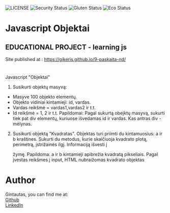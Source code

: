 ![LICENSE](https://img.shields.io/badge/license-MIT-blue.svg?style=flat-square)
![Security Status](https://img.shields.io/security-headers?label=Security&url=https%3A%2F%2Fgithub.com&style=flat-square)
![Gluten Status](https://img.shields.io/badge/Gluten-Free-green.svg)
![Eco Status](https://img.shields.io/badge/ECO-Friendly-green.svg)

# Javascript Objektai

## EDUCATIONAL PROJECT - learning js


Site published at : https://gikeris.github.io/9-paskaita-nd/

#

Javascript "Objektai"


1. Susikurti objektų masyvą:
* Masyve 100 objekto elementų.
* Objekto vidiniai kintamieji: id, vardas.
* Vardas reikšmė = vardas1,vardas2 ir t.t.
* Id reikšmė = 1, 2 ir t.t.
Papildomai:
Pagal sukurtą obejktų masyvą, sukurti tiek pat div elementų, kuriuose išvedamas id ir vardas. Kas antras div - mėlynas.
2. Susikurti objektą "Kvadratas".
Objektas turi priimti du kintamuosius: a ir b kraštines.
Sukurti du metodus, kurie skaičiuoja kvadrato plotą, perimetrą, įstrižainės ilgį.
Informaciją išvesti į <p> žymę.
Papildoma: a ir b kintamieji apibrežia kvadratą pikseliais. Pagal įvestas reikšmes į input, HTML nubraižomas kvadrato objektas

# Author

Gintautas, you can find me at:  
[Github](https://github.com/gikeris)  
[LinkedIn](https://www.linkedin.com/in/gintautas-kondra%C5%A1evi%C4%8Dius-707b84207/)